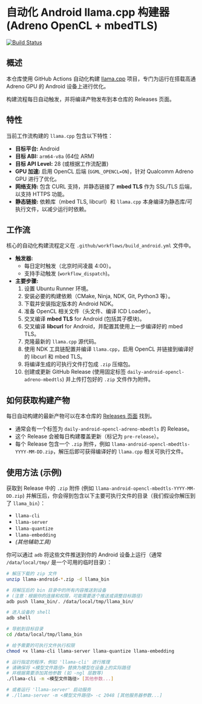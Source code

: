 # 自动化 Android llama.cpp 构建器 (Adreno OpenCL + mbedTLS)

[![Build Status](https://github.com/MIKU552/llama-cpp-android-adreno-builder/actions/workflows/build_android.yml/badge.svg)](https://github.com/MIKU552/llama-cpp-android-adreno-builder/actions/workflows/build_android.yml)

## 概述

本仓库使用 GitHub Actions 自动化构建 [llama.cpp](https://github.com/ggerganov/llama.cpp) 项目，专门为运行在搭载高通 Adreno GPU 的 Android 设备上进行优化。

构建流程每日自动触发，并将编译产物发布到本仓库的 Releases 页面。

## 特性

当前工作流构建的 `llama.cpp` 包含以下特性：

* **目标平台:** Android
* **目标 ABI:** `arm64-v8a` (64位 ARM)
* **目标 API Level:** 28 (或根据工作流配置)
* **GPU 加速:** 启用 OpenCL 后端 (`GGML_OPENCL=ON`)，针对 Qualcomm Adreno GPU 进行了优化。
* **网络支持:** 包含 CURL 支持，并静态链接了 **mbed TLS** 作为 SSL/TLS 后端，以支持 HTTPS 功能。
* **静态链接:** 依赖库（mbed TLS, libcurl）和 `llama.cpp` 本身编译为静态库/可执行文件，以减少运行时依赖。

## 工作流

核心的自动化构建流程定义在 `.github/workflows/build_android.yml` 文件中。

* **触发器:**
    * 每日定时触发（北京时间凌晨 4:00）。
    * 支持手动触发 (`workflow_dispatch`)。
* **主要步骤:**
    1.  设置 Ubuntu Runner 环境。
    2.  安装必要的构建依赖（CMake, Ninja, NDK, Git, Python3 等）。
    3.  下载并安装指定版本的 Android NDK。
    4.  准备 OpenCL 相关文件（头文件、编译 ICD Loader）。
    5.  交叉编译 **mbed TLS** for Android (包括其子模块)。
    6.  交叉编译 **libcurl** for Android，并配置其使用上一步编译好的 mbed TLS。
    7.  克隆最新的 `llama.cpp` 源代码。
    8.  使用 NDK 工具链配置并编译 `llama.cpp`，启用 OpenCL 并链接到编译好的 libcurl 和 mbed TLS。
    9.  将编译生成的可执行文件打包成 `.zip` 压缩包。
    10. 创建或更新 GitHub Release (使用固定标签 `daily-android-opencl-adreno-mbedtls`) 并上传打包好的 `.zip` 文件作为附件。

## 如何获取构建产物

每日自动构建的最新产物可以在本仓库的 [Releases 页面](https://github.com/MIKU552/llama-cpp-android-adreno-builder/releases) 找到。

* 通常会有一个标签为 `daily-android-opencl-adreno-mbedtls` 的 Release。
* 这个 Release 会被每日构建覆盖更新（标记为 `pre-release`）。
* 每个 Release 包含一个 `.zip` 附件，例如 `llama-android-opencl-mbedtls-YYYY-MM-DD.zip`，解压后即可获得编译好的 `llama.cpp` 相关可执行文件。

## 使用方法 (示例)

获取到 Release 中的 `.zip` 附件 (例如 `llama-android-opencl-mbedtls-YYYY-MM-DD.zip`) 并解压后，你会得到包含以下主要可执行文件的目录（我们假设你解压到了 `llama_bin`）：

* `llama-cli`
* `llama-server`
* `llama-quantize`
* `llama-embedding`
* *(其他辅助工具)*

你可以通过 `adb` 将这些文件推送到你的 Android 设备上运行（通常 `/data/local/tmp/` 是一个可用的临时目录）：

```bash
# 解压下载的 zip 文件
unzip llama-android-*.zip -d llama_bin

# 将解压后的 bin 目录中的所有内容推送到设备
# (注意：根据你的连接和权限，可能需要逐个推送或调整目标路径)
adb push llama_bin/. /data/local/tmp/llama_bin/

# 进入设备的 shell
adb shell

# 导航到目标目录
cd /data/local/tmp/llama_bin

# 给予需要的可执行文件执行权限
chmod +x llama-cli llama-server llama-quantize llama-embedding

# 运行指定的程序，例如 'llama-cli' 进行推理
# 请确保将 <模型文件路径> 替换为模型在设备上的实际路径
# 并根据需要添加其他参数 (如 -ngl 层数等)
./llama-cli -m <模型文件路径> [其他参数...]

# 或者运行 'llama-server' 启动服务
# ./llama-server -m <模型文件路径> -c 2048 [其他服务器参数...]
